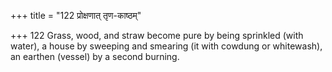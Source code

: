 +++
title = "122 प्रोक्षणात् तृण-काष्ठम्"

+++
122	Grass, wood, and straw become pure by being sprinkled (with water), a house by sweeping and smearing (it with cowdung or whitewash), an earthen (vessel) by a second burning.